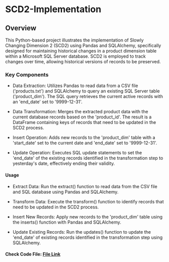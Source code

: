 # SCD2-Implementation

## Overview
This Python-based project illustrates the implementation of Slowly Changing Dimension 2 (SCD2) using Pandas and SQLAlchemy, specifically designed for maintaining historical changes in a product dimension table within a Microsoft SQL Server database. SCD2 is employed to track changes over time, allowing historical versions of records to be preserved.

### Key Components
* Data Extraction: Utilizes Pandas to read data from a CSV file ('products.txt') and SQLAlchemy to query an existing SQL Server table ('product_dim'). The SQL query 
  retrieves the current active records with an 'end_date' set to '9999-12-31'.

* Data Transformation: Merges the extracted product data with the current database records based on the 'product_id'. The result is a DataFrame containing keys of records 
  that need to be updated in the SCD2 process.

* Insert Operation: Adds new records to the 'product_dim' table with a 'start_date' set to the current date and 'end_date' set to '9999-12-31'.

* Update Operation: Executes SQL update statements to set the 'end_date' of the existing records identified in the transformation step to yesterday's date, effectively
  ending their validity.

#### Usage
* Extract Data: Run the extract() function to read data from the CSV file and SQL database using Pandas and SQLAlchemy.

* Transform Data: Execute the transform() function to identify records that need to be updated in the SCD2 process.

* Insert New Records: Apply new records to the 'product_dim' table using the inserts() function with Pandas and SQLAlchemy.

* Update Existing Records: Run the updates() function to update the 'end_date' of existing records identified in the transformation step using SQLAlchemy.

#### Check Code File: [File Link](ETL-SCD2.ipynb)
